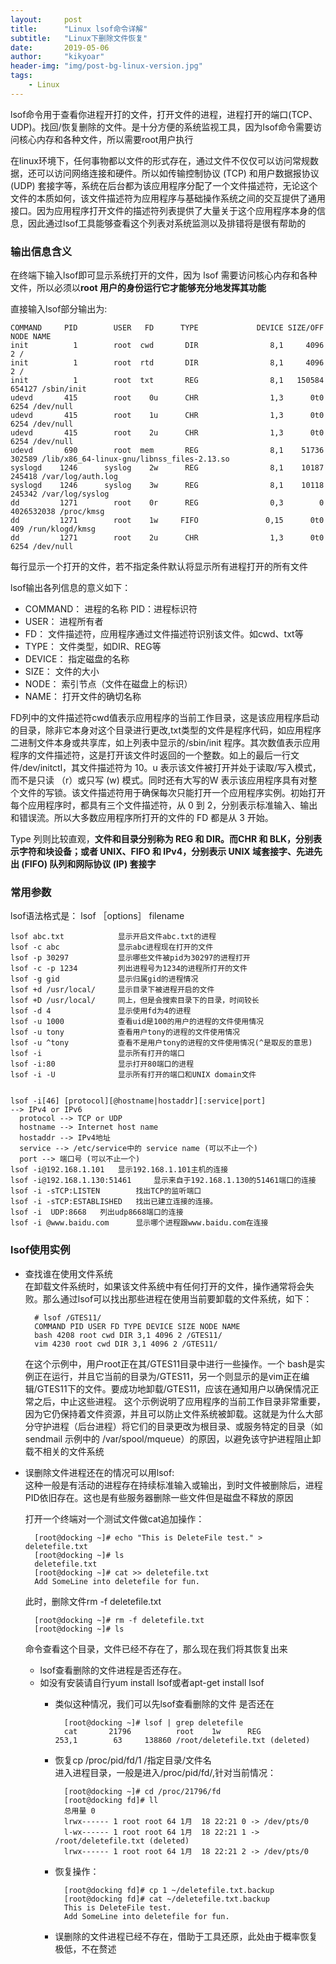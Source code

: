 ```yaml
---
layout:     post
title:      "Linux lsof命令详解"
subtitle:   "Linux下删除文件恢复"
date:       2019-05-06
author:     "kikyoar"
header-img: "img/post-bg-linux-version.jpg"
tags:
    - Linux
--- 
```


lsof命令用于查看你进程开打的文件，打开文件的进程，进程打开的端口(TCP、UDP)。找回/恢复删除的文件。是十分方便的系统监视工具，因为lsof命令需要访问核心内存和各种文件，所以需要root用户执行  

在linux环境下，任何事物都以文件的形式存在，通过文件不仅仅可以访问常规数据，还可以访问网络连接和硬件。所以如传输控制协议 (TCP) 和用户数据报协议 (UDP) 套接字等，系统在后台都为该应用程序分配了一个文件描述符，无论这个文件的本质如何，该文件描述符为应用程序与基础操作系统之间的交互提供了通用接口。因为应用程序打开文件的描述符列表提供了大量关于这个应用程序本身的信息，因此通过lsof工具能够查看这个列表对系统监测以及排错将是很有帮助的  


### 输出信息含义

在终端下输入lsof即可显示系统打开的文件，因为 lsof 需要访问核心内存和各种文件，所以必须以**root 用户的身份运行它才能够充分地发挥其功能**  

直接输入lsof部分输出为:  

	COMMAND     PID        USER   FD      TYPE             DEVICE SIZE/OFF       NODE NAME
	init          1        root  cwd       DIR                8,1     4096          2 /
	init          1        root  rtd       DIR                8,1     4096          2 /
	init          1        root  txt       REG                8,1   150584     654127 /sbin/init
	udevd       415        root    0u      CHR                1,3      0t0       6254 /dev/null
	udevd       415        root    1u      CHR                1,3      0t0       6254 /dev/null
	udevd       415        root    2u      CHR                1,3      0t0       6254 /dev/null
	udevd       690        root  mem       REG                8,1    51736     302589 /lib/x86_64-linux-gnu/libnss_files-2.13.so
	syslogd    1246      syslog    2w      REG                8,1    10187     245418 /var/log/auth.log
	syslogd    1246      syslog    3w      REG                8,1    10118     245342 /var/log/syslog
	dd         1271        root    0r      REG                0,3        0 4026532038 /proc/kmsg
	dd         1271        root    1w     FIFO               0,15      0t0        409 /run/klogd/kmsg
	dd         1271        root    2u      CHR                1,3      0t0       6254 /dev/null  
	
每行显示一个打开的文件，若不指定条件默认将显示所有进程打开的所有文件  

lsof输出各列信息的意义如下：

- COMMAND：		进程的名称 PID：进程标识符
- USER：       	进程所有者
- FD：           文件描述符，应用程序通过文件描述符识别该文件。如cwd、txt等
- TYPE：        	文件类型，如DIR、REG等
- DEVICE：    	指定磁盘的名称
- SIZE：        	文件的大小
- NODE：      	索引节点（文件在磁盘上的标识）
- NAME：       	打开文件的确切名称

FD列中的文件描述符cwd值表示应用程序的当前工作目录，这是该应用程序启动的目录，除非它本身对这个目录进行更改,txt类型的文件是程序代码，如应用程序二进制文件本身或共享库，如上列表中显示的/sbin/init 程序。其次数值表示应用程序的文件描述符，这是打开该文件时返回的一个整数。如上的最后一行文件/dev/initctl，其文件描述符为 10。u 表示该文件被打开并处于读取/写入模式，而不是只读 （r）或只写 (w) 模式。同时还有大写的W 表示该应用程序具有对整个文件的写锁。该文件描述符用于确保每次只能打开一个应用程序实例。初始打开每个应用程序时，都具有三个文件描述符，从 0 到 2，分别表示标准输入、输出和错误流。所以大多数应用程序所打开的文件的 FD 都是从 3 开始。

Type 列则比较直观，**文件和目录分别称为 REG 和 DIR。而CHR 和 BLK，分别表示字符和块设备；或者 UNIX、FIFO 和 IPv4，分别表示 UNIX 域套接字、先进先出 (FIFO) 队列和网际协议 (IP) 套接字**

### 常用参数  

lsof语法格式是：
lsof ［options］ filename

	lsof abc.txt 			显示开启文件abc.txt的进程
	lsof -c abc 			显示abc进程现在打开的文件
	lsof -p 30297 			显示哪些文件被pid为30297的进程打开
	lsof -c -p 1234 		列出进程号为1234的进程所打开的文件
	lsof -g gid 			显示归属gid的进程情况
	lsof +d /usr/local/ 	显示目录下被进程开启的文件
	lsof +D /usr/local/ 	同上，但是会搜索目录下的目录，时间较长
	lsof -d 4 				显示使用fd为4的进程
	lsof -u 1000 			查看uid是100的用户的进程的文件使用情况
	lsof -u tony 			查看用户tony的进程的文件使用情况
	lsof -u ^tony			查看不是用户tony的进程的文件使用情况(^是取反的意思)
	lsof -i					显示所有打开的端口
	lsof -i:80				显示打开80端口的进程
	lsof -i -U				显示所有打开的端口和UNIX domain文件
	
	
	lsof -i[46] [protocol][@hostname|hostaddr][:service|port]
	--> IPv4 or IPv6
	  protocol --> TCP or UDP
	  hostname --> Internet host name
	  hostaddr --> IPv4地址
	  service --> /etc/service中的 service name (可以不止一个)
	  port --> 端口号 (可以不止一个)
	lsof -i@192.168.1.101  	显示192.168.1.101主机的连接
	lsof -i@192.168.1.130:51461 	显示来自于192.168.1.130的51461端口的连接
	lsof -i -sTCP:LISTEN  		找出TCP的监听端口
	lsof -i -sTCP:ESTABLISHED  	找出已建立连接的连接。
	lsof -i  UDP:8668 	列出udp8668端口的连接
	lsof -i @www.baidu.com 		显示哪个进程跟www.baidu.com在连接

### lsof使用实例

- 查找谁在使用文件系统  
	在卸载文件系统时，如果该文件系统中有任何打开的文件，操作通常将会失败。那么通过lsof可以找出那些进程在使用当前要卸载的文件系统，如下：

		# lsof /GTES11/ 
		COMMAND PID USER FD TYPE DEVICE SIZE NODE NAME 
		bash 4208 root cwd DIR 3,1 4096 2 /GTES11/ 
		vim 4230 root cwd DIR 3,1 4096 2 /GTES11/

	在这个示例中，用户root正在其/GTES11目录中进行一些操作。一个 bash是实例正在运行，并且它当前的目录为/GTES11，另一个则显示的是vim正在编辑/GTES11下的文件。要成功地卸载/GTES11，应该在通知用户以确保情况正常之后，中止这些进程。 这个示例说明了应用程序的当前工作目录非常重要，因为它仍保持着文件资源，并且可以防止文件系统被卸载。这就是为什么大部分守护进程（后台进程）将它们的目录更改为根目录、或服务特定的目录（如 sendmail 示例中的 /var/spool/mqueue）的原因，以避免该守护进程阻止卸载不相关的文件系统  


- 误删除文件进程还在的情况可以用lsof:  
	这种一般是有活动的进程存在持续标准输入或输出，到时文件被删除后，进程PID依旧存在。这也是有些服务器删除一些文件但是磁盘不释放的原因  
	
	打开一个终端对一个测试文件做cat追加操作：  
	
		[root@docking ~]# echo "This is DeleteFile test." > deletefile.txt
		[root@docking ~]# ls
		deletefile.txt
		[root@docking ~]# cat >> deletefile.txt 
		Add SomeLine into deletefile for fun.  
		
	此时，删除文件rm -f deletefile.txt
	
		[root@docking ~]# rm -f deletefile.txt 
		[root@docking ~]# ls
	
	命令查看这个目录，文件已经不存在了，那么现在我们将其恢复出来  
	
	- lsof查看删除的文件进程是否还存在。
	- 如没有安装请自行yum install lsof或者apt-get install lsof  
		- 类似这种情况，我们可以先lsof查看删除的文件 是否还在

				[root@docking ~]# lsof | grep deletefile
				cat       21796          root    1w      REG              253,1        63     138860 /root/deletefile.txt (deleted)

		- 恢复cp /proc/pid/fd/1 /指定目录/文件名  
			进入进程目录，一般是进入/proc/pid/fd/,针对当前情况： 
		
				[root@docking ~]# cd /proc/21796/fd
				[root@docking fd]# ll
				总用量 0
				lrwx------ 1 root root 64 1月  18 22:21 0 -> /dev/pts/0
				l-wx------ 1 root root 64 1月  18 22:21 1 -> /root/deletefile.txt (deleted)
				lrwx------ 1 root root 64 1月  18 22:21 2 -> /dev/pts/0  
			
		- 恢复操作：  

				[root@docking fd]# cp 1 ~/deletefile.txt.backup
				[root@docking fd]# cat ~/deletefile.txt.backup 
				This is DeleteFile test.
				Add SomeLine into deletefile for fun.

		- 误删除的文件进程已经不存在，借助于工具还原，此处由于概率恢复极低，不在赘述

	

